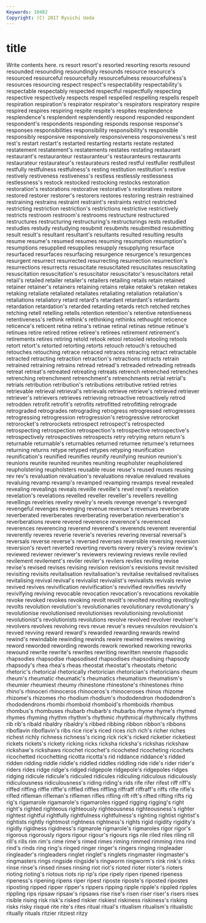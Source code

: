 ```yaml
---
Keywords: 10482 
Copyright: (C) 2017 Ryuichi Ueda
---
```


# title

Write contents here.
rs resort resort's resorted resorting resorts resound resounded
resounding resoundingly resounds resource resource's resourced resourceful resourcefully resourcefulness resourcefulness's
resources resourcing respect respect's respectability respectability's respectable respectably respected respectful
respectfully respecting respective respectively respects respell respelled respelling respells respelt
respiration respiration's respirator respirator's respirators respiratory respire respired respires respiring
respite respite's respites resplendence resplendence's resplendent resplendently respond responded respondent
respondent's respondents responding responds response response's responses responsibilities responsibility responsibility's
responsible responsibly responsive responsively responsiveness responsiveness's rest rest's restart restart's
restarted restarting restarts restate restated restatement restatement's restatements restates restating
restaurant restaurant's restauranteur restauranteur's restauranteurs restaurants restaurateur restaurateur's restaurateurs rested
restful restfuller restfullest restfully restfulness restfulness's resting restitution restitution's restive
restively restiveness restiveness's restless restlessly restlessness restlessness's restock restocked restocking
restocks restoration restoration's restorations restorative restorative's restoratives restore restored restorer
restorer's restorers restores restoring restrain restrained restraining restrains restraint restraint's
restraints restrict restricted restricting restriction restriction's restrictions restrictive restrictively restricts
restroom restroom's restrooms restructure restructured restructures restructuring restructuring's restructurings rests
restudied restudies restudy restudying resubmit resubmits resubmitted resubmitting result result's
resultant resultant's resultants resulted resulting results resume resume's resumed resumes
resuming resumption resumption's resumptions resupplied resupplies resupply resupplying resurface resurfaced
resurfaces resurfacing resurgence resurgence's resurgences resurgent resurrect resurrected resurrecting resurrection
resurrection's resurrections resurrects resuscitate resuscitated resuscitates resuscitating resuscitation resuscitation's resuscitator
resuscitator's resuscitators retail retail's retailed retailer retailer's retailers retailing retails
retain retained retainer retainer's retainers retaining retains retake retake's retaken
retakes retaking retaliate retaliated retaliates retaliating retaliation retaliation's retaliations retaliatory
retard retard's retardant retardant's retardants retardation retardation's retarded retarding retards
retch retched retches retching retell retelling retells retention retention's retentive
retentiveness retentiveness's rethink rethink's rethinking rethinks rethought reticence reticence's reticent
retina retina's retinae retinal retinas retinue retinue's retinues retire retired
retiree retiree's retirees retirement retirement's retirements retires retiring retold retook
retool retooled retooling retools retort retort's retorted retorting retorts retouch
retouch's retouched retouches retouching retrace retraced retraces retracing retract retractable
retracted retracting retraction retraction's retractions retracts retrain retrained retraining retrains
retread retread's retreaded retreading retreads retreat retreat's retreated retreating retreats
retrench retrenched retrenches retrenching retrenchment retrenchment's retrenchments retrial retrial's retrials
retribution retribution's retributions retributive retried retries retrievable retrieval retrieval's retrievals
retrieve retrieve's retrieved retriever retriever's retrievers retrieves retrieving retroactive retroactively
retrod retrodden retrofit retrofit's retrofits retrofitted retrofitting retrograde retrograded retrogrades
retrograding retrogress retrogressed retrogresses retrogressing retrogression retrogression's retrogressive retrorocket retrorocket's
retrorockets retrospect retrospect's retrospected retrospecting retrospection retrospection's retrospective retrospective's retrospectively
retrospectives retrospects retry retrying return return's returnable returnable's returnables returned
returnee returnee's returnees returning returns retype retyped retypes retyping reunification
reunification's reunified reunifies reunify reunifying reunion reunion's reunions reunite reunited
reunites reuniting reupholster reupholstered reupholstering reupholsters reusable reuse reuse's reused
reuses reusing rev rev's revaluation revaluation's revaluations revalue revalued revalues
revaluing revamp revamp's revamped revamping revamps reveal revealed revealing revealings
reveals reveille reveille's revel revel's revelation revelation's revelations revelled reveller
reveller's revellers revelling revellings revelries revelry revelry's revels revenge revenge's
revenged revengeful revenges revenging revenue revenue's revenues reverberate reverberated reverberates
reverberating reverberation reverberation's reverberations revere revered reverence reverence's reverenced reverences
reverencing reverend reverend's reverends reverent reverential reverently reveres reverie reverie's
reveries revering reversal reversal's reversals reverse reverse's reversed reverses reversible
reversing reversion reversion's revert reverted reverting reverts revery revery's review
review's reviewed reviewer reviewer's reviewers reviewing reviews revile reviled revilement
revilement's reviler reviler's revilers reviles reviling revise revise's revised revises
revising revision revision's revisions revisit revisited revisiting revisits revitalisation revitalisation's
revitalise revitalised revitalises revitalising revival revival's revivalist revivalist's revivalists revivals
revive revived revives revivification revivification's revivified revivifies revivify revivifying reviving
revocable revocation revocation's revocations revokable revoke revoked revokes revoking revolt
revolt's revolted revolting revoltingly revolts revolution revolution's revolutionaries revolutionary revolutionary's
revolutionise revolutionised revolutionises revolutionising revolutionist revolutionist's revolutionists revolutions revolve revolved
revolver revolver's revolvers revolves revolving revs revue revue's revues revulsion
revulsion's revved revving reward reward's rewarded rewarding rewards rewind rewind's
rewindable rewinding rewinds rewire rewired rewires rewiring reword reworded rewording
rewords rework reworked reworking reworks rewound rewrite rewrite's rewrites rewriting
rewritten rewrote rhapsodic rhapsodies rhapsodise rhapsodised rhapsodises rhapsodising rhapsody rhapsody's
rhea rhea's rheas rheostat rheostat's rheostats rhetoric rhetoric's rhetorical rhetorically
rhetorician rhetorician's rhetoricians rheum rheum's rheumatic rheumatic's rheumatics rheumatism rheumatism's
rheumier rheumiest rheumy rhinestone rhinestone's rhinestones rhino rhino's rhinoceri rhinoceros
rhinoceros's rhinoceroses rhinos rhizome rhizome's rhizomes rho rhodium rhodium's rhododendron
rhododendron's rhododendrons rhombi rhomboid rhomboid's rhomboids rhombus rhombus's rhombuses rhubarb
rhubarb's rhubarbs rhyme rhyme's rhymed rhymes rhyming rhythm rhythm's rhythmic
rhythmical rhythmically rhythms rib rib's ribald ribaldry ribaldry's ribbed ribbing
ribbon ribbon's ribbons riboflavin riboflavin's ribs rice rice's riced rices
rich rich's richer riches richest richly richness richness's ricing rick
rick's ricked ricketier ricketiest rickets rickets's rickety ricking ricks ricksha
ricksha's rickshas rickshaw rickshaw's rickshaws ricochet ricochet's ricocheted ricocheting ricochets
ricochetted ricochetting ricotta ricotta's rid riddance riddance's ridded ridden ridding
riddle riddle's riddled riddles riddling ride ride's rider rider's riders
rides ridge ridge's ridged ridgepole ridgepole's ridgepoles ridges ridging ridicule
ridicule's ridiculed ridicules ridiculing ridiculous ridiculously ridiculousness ridiculousness's riding riding's
rids rife rifer rifest riff riff's riffed riffing riffle riffle's
riffled riffles riffling riffraff riffraff's riffs rifle rifle's rifled rifleman
rifleman's riflemen rifles rifling rift rift's rifted rifting rifts rig
rig's rigamarole rigamarole's rigamaroles rigged rigging rigging's right right's righted
righteous righteously righteousness righteousness's righter rightest rightful rightfully rightfulness rightfulness's
righting rightist rightist's rightists rightly rightmost rightness rightness's rights rigid
rigidity rigidity's rigidly rigidness rigidness's rigmarole rigmarole's rigmaroles rigor rigor's
rigorous rigorously rigors rigour rigour's rigours rigs rile riled riles
riling rill rill's rills rim rim's rime rime's rimed rimes
riming rimmed rimming rims rind rind's rinds ring ring's ringed
ringer ringer's ringers ringing ringleader ringleader's ringleaders ringlet ringlet's ringlets
ringmaster ringmaster's ringmasters rings ringside ringside's ringworm ringworm's rink rink's
rinks rinse rinse's rinsed rinses rinsing riot riot's rioted rioter
rioter's rioters rioting rioting's riotous riots rip rip's ripe ripely
ripen ripened ripeness ripeness's ripening ripens riper ripest riposte riposte's
riposted ripostes riposting ripped ripper ripper's rippers ripping ripple ripple's
rippled ripples rippling rips ripsaw ripsaw's ripsaws rise rise's risen
riser riser's risers rises risible rising risk risk's risked riskier
riskiest riskiness riskiness's risking risks risky risqué rite rite's rites
ritual ritual's ritualism ritualism's ritualistic ritually rituals ritzier ritziest ritzy
